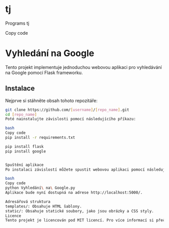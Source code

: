 # tj
Programs tj

Copy code
# Vyhledání na Google

Tento projekt implementuje jednoduchou webovou aplikaci pro vyhledávání na Google pomocí Flask frameworku.

## Instalace

Nejprve si stáhněte obsah tohoto repozitáře:

```bash
git clone https://github.com/[username]/[repo_name].git
cd [repo_name]
Poté nainstalujte závislosti pomocí následujícího příkazu:

bash
Copy code
pip install -r requirements.txt

pip install flask
pip install google


Spuštění aplikace
Po instalaci závislostí můžete spustit webovou aplikaci pomocí následujícího příkazu:

bash
Copy code
python Vyhledání\ na\ Google.py
Aplikace bude nyní dostupná na adrese http://localhost:5000/.

Adresářová struktura
templates/: Obsahuje HTML šablony.
static/: Obsahuje statické soubory, jako jsou obrázky a CSS styly.
Licence
Tento projekt je licencován pod MIT licencí. Pro více informací si přečtěte soubor LICENSE.
